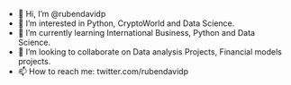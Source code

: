 - 👋 Hi, I’m @rubendavidp
- 👀 I’m interested in Python, CryptoWorld and Data Science.
- 🌱 I’m currently learning International Business, Python and Data Science.
- 💞️ I’m looking to collaborate on Data analysis Projects, Financial models projects.
- 📫 How to reach me: twitter.com/rubendavidp

<!---
rubendavidp/rubendavidp is a ✨ special ✨ repository because its `README.md` (this file) appears on your GitHub profile.
You can click the Preview link to take a look at your changes.
--->
